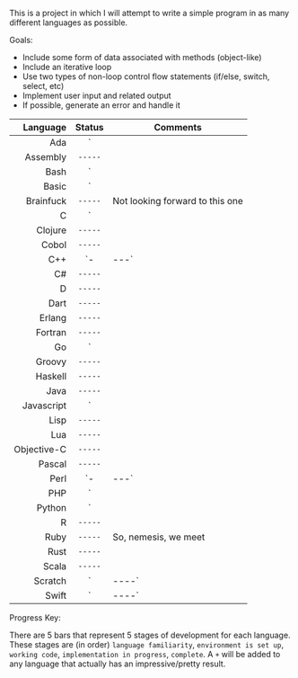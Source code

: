 This is a project in which I will attempt to write a simple program in as many different languages as possible. 

Goals: 

* Include some form of data associated with methods (object-like)
* Include an iterative loop
* Use two types of non-loop control flow statements (if/else, switch, select, etc)
* Implement user input and related output
* If possible, generate an error and handle it


Language|Status|Comments
---:|:---:|---
Ada|`||---`|
Assembly|`-----`|
Bash|`||||-`|Attempt at "objects" is pretty sad
Basic|`||---`|http://stevehanov.ca/blog/index.php?id=92
Brainfuck|`-----`|Not looking forward to this one
C|`||---`|
Clojure|`-----`|
Cobol|`-----`|
C++|`-|---`|
C#|`-----`|
D|`-----`|
Dart|`-----`|
Erlang|`-----`|
Fortran|`-----`|
Go|`|||--`|
Groovy|`-----`|
Haskell|`-----`|
Java|`-----`|
Javascript|`|||||`|Uses a web browser (including html/css)
Lisp|`-----`|
Lua|`-----`|
Objective-C|`-----`|
Pascal|`-----`|
Perl|`-|---`|
PHP|`||---`|
Python|`|||||`|Not the most pythonic, but it works
R|`-----`|
Ruby|`-----`|So, nemesis, we meet
Rust|`-----`|
Scala|`-----`|
Scratch|`|----`|But how?
Swift|`|----`|

Progress Key:

There are 5 bars that represent 5 stages of development for each language. These stages are (in order) `language familiarity`, `environment is set up`, `working code`, `implementation in progress`, `complete`. A `+` will be added to any language that actually has an impressive/pretty result.
